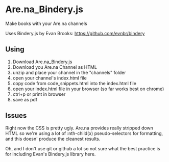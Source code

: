 # Are.na_Bindery.js
Make books with your Are.na channels

Uses Bindery.js by Evan Brooks:
https://github.com/evnbr/bindery



## Using
1. Download Are.na_Bindery.js
2. Download you Are.na Channel as HTML
3. unzip and place your channel in the "channels" folder
4. open your channel's index.html file
5. copy code from code_snippets.html into the index.html file
6. open your index.html file in your browser (so far works best on chrome)
7. ctrl+p or print in browser
8. save as pdf



## Issues
Right now the CSS is pretty ugly. Are.na provides really stripped down HTML so we're using a lot of :nth-child(x) pseudo-selectors for formatting, and this doesn' produce the cleanest results.

Oh, and I don't use git or github a lot so not sure what the best practice is for including Evan's Bindery.js library here.
